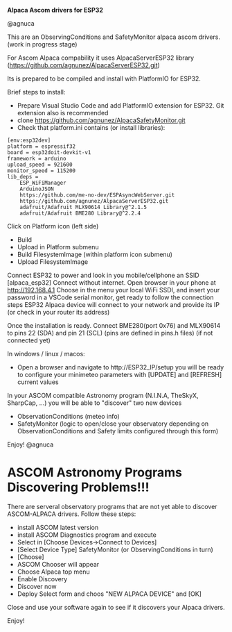 **Alpaca Ascom drivers for ESP32**

@agnuca

This are an ObservingConditions and SafetyMonitor alpaca ascom drivers. (work in progress stage)

For Ascom Alpaca compability it uses AlpacaServerESP32 library (https://github.com/agnunez/AlpacaServerESP32.git)

Its is prepared to be compiled and install with PlatformIO for ESP32.

Brief steps to install:

- Prepare Visual Studio Code and add PlatformIO extension for ESP32. Git extension also is recommended
- clone https://github.com/agnunez/AlpacaSafetyMonitor.git 
- Check that platform.ini contains (or install libraries):

``` 
[env:esp32dev]
platform = espressif32
board = esp32doit-devkit-v1
framework = arduino
upload_speed = 921600
monitor_speed = 115200
lib_deps = 
	ESP_WiFiManager
	ArduinoJSON
	https://github.com/me-no-dev/ESPAsyncWebServer.git
	https://github.com/agnunez/AlpacaServerESP32.git
	adafruit/Adafruit MLX90614 Library@^2.1.5
	adafruit/Adafruit BME280 Library@^2.2.4
```

Click on Platform icon (left side)
- Build
- Upload 
in Platform submenu
- Build FilesystemImage (within platform icon submenu)
- Upload FilesystemImage

Connect ESP32 to power and look in you mobile/cellphone an SSID [alpaca_esp32]
Connect without internet. Open browser in your phone at http://192.168.4.1
Choose in the menu your local WiFi SSDI, and insert your password
in a VSCode serial monitor, get ready to follow the connection steps
ESP32 Alpaca device will connect to your network and provide its IP (or check in your router its address) 

Once the installation is ready. Connect BME280(port 0x76) and MLX90614 to pins 22 (SDA) and pin 21 (SCL) (pins are defined in pins.h files) (if not connected yet)

In windows / linux / macos:
- Open a browser and navigate to http://ESP32_IP/setup
you will be ready to configure your minimeteo parameters with [UPDATE] and [REFRESH] current values

In your ASCOM compatible Astronomy program (N.I.N.A, TheSkyX, SharpCap, ...) you will be able to "discover" two new devices
- ObservationConditions (meteo info)
- SafetyMonitor (logic to open/close your observatory depending on ObservationConditions and Safety limits configured through this form)

Enjoy!
@agnuca

ASCOM Astronomy Programs Discovering Problems!!!
================================================

There are serveral observatory programs that are not yet able to discover ASCOM-ALPACA drivers. Follow these steps:

- install ASCOM latest version
- install ASCOM Diagnostics program and execute 
- Select in [Choose Devices->Connect to Devices]  
- [Select Device Type] SafetyMonitor (or ObservingConditions in turn) 
- [Choose]
- ASCOM Chooser will appear
- Choose Alpaca top menu
- Enable Discovery
- Discover now
- Deploy Select form and choos "NEW ALPACA DEVICE" and [OK]

Close and use your software again to see if it discovers your Alpaca drivers.

Enjoy!






